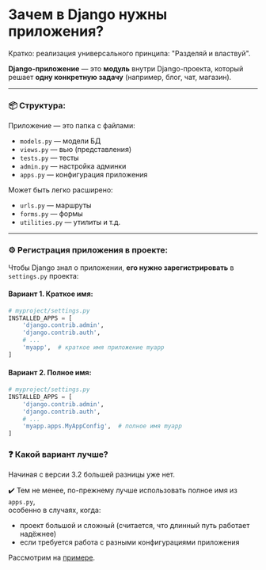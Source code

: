 # Зачем в Django нужны приложения?

Кратко: реализация универсального принципа: "Разделяй и властвуй".

**Django-приложение** — это **модуль** внутри Django-проекта, который решает **одну конкретную задачу** (например, блог, чат, магазин).

---

### 📦 Структура:

Приложение — это папка с файлами:

* `models.py` — модели БД
* `views.py` — вью (представления)
* `tests.py` — тесты
* `admin.py` — настройка админки
* `apps.py` — конфигурация приложения

Может быть легко расширено:
* `urls.py` — маршруты 
* `forms.py` — формы 
* `utilities.py` — утилиты 
и т.д.
---

### ⚙️ Регистрация приложения в проекте:

Чтобы Django знал о приложении, **его нужно зарегистрировать** в `settings.py` проекта:

#### Вариант 1. Краткое имя:
```python
# myproject/settings.py
INSTALLED_APPS = [
    'django.contrib.admin',
    'django.contrib.auth',
    # ...
    'myapp',  # краткое имя приложение myapp
]
```
#### Вариант 2. Полное имя:
```python
# myproject/settings.py
INSTALLED_APPS = [
    'django.contrib.admin',
    'django.contrib.auth',
    # ...
    'myapp.apps.MyAppConfig',  # полное имя myapp
]
```
### ❓ Какой вариант лучше?

Начиная с версии 3.2 большей разницы уже нет.

✔️ Тем не менее, по-прежнему лучше использовать полное имя из `apps.py`,   
особенно в случаях, когда:
- проект большой и сложный (считается, что длинный путь работает надёжнее)
- если требуется работа с разными конфигурациями приложения

Рассмотрим на [примере](theory_02__why_fullname_better_than_shortname.md).

